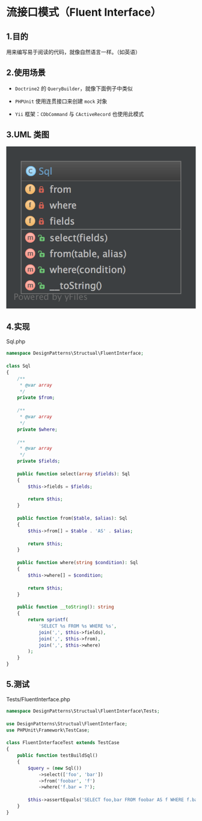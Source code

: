 # 流接口模式（Fluent Interface）

## 1.目的

用来编写易于阅读的代码，就像自然语言一样。（如英语）

## 2.使用场景

+ `Doctrine2` 的 `QueryBuilder`，就像下面例子中类似

+ `PHPUnit` 使用连贯接口来创建 `mock` 对象

+ `Yii` 框架：`CDbCommand` 与 `CActiveRecord` 也使用此模式

## 3.UML 类图

![image:FluentInterface_1](Images/FluentInterface_1.jpg)

## 4.实现

Sql.php

```php
namespace DesignPatterns\Structual\FluentInterface;

class Sql
{
    /**
     * @var array
     */
    private $from;

    /**
     * @var array
     */
    private $where;

    /**
     * @var array
     */
    private $fields;

    public function select(array $fields): Sql
    {
        $this->fields = $fields;

        return $this;
    }

    public function from($table, $alias): Sql
    {
        $this->from[] = $table . 'AS' . $alias;

        return $this;
    }

    public function where(string $condition): Sql
    {
        $this->where[] = $condition;

        return $this;
    }

    public function __toString(): string
    {
        return sprintf(
            'SELECT %s FROM %s WHERE %s',
            join(',', $this->fields),
            join(',', $this->from),
            join(',', $this->where)
        );
    }
}
```

## 5.测试

Tests/FluentInterface.php

```php
namespace DesignPatterns\Structual\FluentInterface\Tests;

use DesignPatterns\Structual\FluentInterface;
use PHPUnit\Framework\TestCase;

class FluentInterfaceTest extends TestCase
{
    public function testBuildSql()
    {
        $query = (new Sql())
            ->select(['foo', 'bar'])
            ->from('foobar', 'f')
            ->where('f.bar = ?');

        $this->assertEquals('SELECT foo,bar FROM foobar AS f WHERE f.bar = ?', (string)$query);
    }
}
```